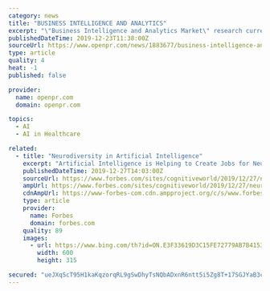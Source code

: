 ```yaml
---
category: news
title: "BUSINESS INTELLIGENCE AND ANALYTICS"
excerpt: "\"Business Intelligence and Analytics Market\" research currently out there at Stratagem ... Manufacturing and Construction, Services, and Healthcare, and ICT. Please set a link in the press area of your homepage to this press release on openPR. openPR disclaims liability for any content contained in this release. Cloud Backup Market Future ..."
publishedDateTime: 2019-12-23T11:38:00Z
sourceUrl: https://www.openpr.com/news/1883677/business-intelligence-and-analytics-market-is-set-to-experience
type: article
quality: 4
heat: -1
published: false

provider:
  name: openpr.com
  domain: openpr.com

topics:
  - AI
  - AI in Healthcare

related:
  - title: "Neurodiversity in Artificial Intelligence"
    excerpt: "Artificial Intelligence is Helping to Create Jobs for Neurodiverse Talent In the age of ... Many of them also need routine visual therapy to increase hand-eye coordination. Recognizing the need for therapy, and playing to this type of neurodiverse talent’s tendency to thrive in work that is structured and repetitive, companies are creating ..."
    publishedDateTime: 2019-12-27T14:03:00Z
    sourceUrl: https://www.forbes.com/sites/cognitiveworld/2019/12/27/neurodiversity-in-artificial-intelligence/
    ampUrl: https://www.forbes.com/sites/cognitiveworld/2019/12/27/neurodiversity-in-artificial-intelligence/amp/
    cdnAmpUrl: https://www-forbes-com.cdn.ampproject.org/c/s/www.forbes.com/sites/cognitiveworld/2019/12/27/neurodiversity-in-artificial-intelligence/amp/
    type: article
    provider:
      name: Forbes
      domain: forbes.com
    quality: 89
    images:
      - url: https://www.bing.com/th?id=ON.E3F33619D3C15FE72779AB7B4153E644
        width: 600
        height: 315

secured: "ueJXqScT95H1kaKqzorqRL9gSwDhyTsNQbADxnR6ntt5i5Zg8T+17SGJYaB3c6mibZcsjvHSdp94a3Wl2pLp47wCibS5J4POOi1aAWJ80gH09MiR9TVfmADkvccurZt/53hrA4Y0yq6mXNmo/QxQT2xJTMrzewNJ77tAzZAMcm8/ocML71jt/pijYceCHNeX3NXBwT/18ZUXkOA1HAdMEM+aAxjPzVG0vCVeFFxk8gJjYlLZY7EdzWohQHxQfq4Lbd3o70v1Jo79QQ8WCn8eKw==;6zT/FYmNzptZHEURaZlZHQ=="
---
```


